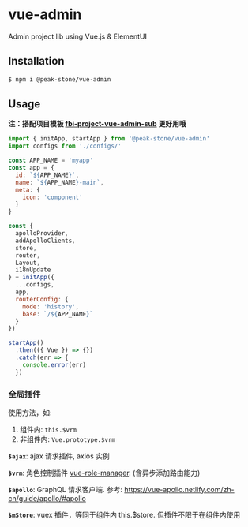 # vue-admin

Admin project lib using Vue.js &amp; ElementUI

## Installation

```bash
$ npm i @peak-stone/vue-admin
```

## Usage

**注：搭配项目模板 [fbi-project-vue-admin-sub](https://github.com/fbi-templates/fbi-project-vue-admin-sub) 更好用哦**

```js
import { initApp, startApp } from '@peak-stone/vue-admin'
import configs from './configs/'

const APP_NAME = 'myapp'
const app = {
  id: `${APP_NAME}`,
  name: `${APP_NAME}-main`,
  meta: {
    icon: 'component'
  }
}

const {
  apolloProvider,
  addApolloClients,
  store,
  router,
  Layout,
  i18nUpdate
} = initApp({
  ...configs,
  app,
  routerConfig: {
    mode: 'history',
    base: `/${APP_NAME}`
  }
})

startApp()
  .then(({ Vue }) => {})
  .catch(err => {
    console.error(err)
  })
```

### 全局插件

使用方法，如:

1. 组件内: `this.$vrm`
2. 非组件内: `Vue.prototype.$vrm`

**`$ajax`**: ajax 请求插件, axios 实例

**`$vrm`**: 角色控制插件 [vue-role-manager](https://www.npmjs.com/package/vue-role-manager). (含异步添加路由能力)

**`$apollo`**: GraphQL 请求客户端. 参考: https://vue-apollo.netlify.com/zh-cn/guide/apollo/#apollo

**`$mStore`**: vuex 插件，等同于组件内 this.\$store. 但插件不限于在组件内使用
